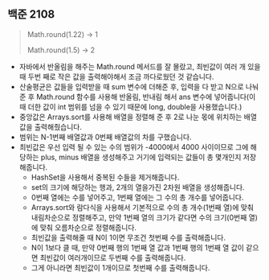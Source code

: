 ## 백준 2108
>Math.round(1.22) -> 1 
>
>Math.round(1.5) -> 2

- 자바에서 반올림을 해주는 Math.round 메서드를 잘 몰랐고, 최빈값이 여러 개 있을 때 두번 째로 작은 값을 출력해야해서 조금 까다로웠던 것 같습니다.
- 산술평균은 값들을 입력받을 때 sum 변수에 더해준 후, 입력을 다 받고 N으로 나눠 준 후 Math.round 함수를 사용해 반올림, 반내림 해서 ans 변수에 넣어줍니다(이때 더한 값이 int 범위를 넘을 수 있기 때문에 long, double을 사용했습니다.)
- 중앙값은 Arrays.sort를 사용해 배열을 정렬해 준 후 2로 나눈 몫에 위치하는 배열 값을 출력해줬습니다.
- 범위는 N-1번째 배열값과 0번째 배열값의 차를 구했습니다.
- 최빈값은 우선 입력 될 수 있는 수의 범위가 -4000에서 4000 사이이므로 그에 해당하는 plus, minus 배열을 생성해주고 거기에 입력되는 값들이 총 몇개인지 저장해줍니다.
  - HashSet을 사용해서 중복된 수들을 제거해줍니다.
  - set의 크기에 해당하는 행과, 2개의 열을가진 2차원 배열을 생성해줍니다.
  - 0번째 열에는 수를 넣어주고, 1번째 열에는 그 수의 총 개수를 넣어줍니다.
  - Arrays.sort와 람다식을 사용해서 기본적으로 수의 총 개수(1번째 열)에 맞춰 내림차순으로 정렬해주고, 만약 1번째 열의 크기가 같다면 수의 크기(0번째 열)에 맞춰 오름차순으로 정렬해줍니다.
  - 최빈값을 출력해줄 때 N이 1이면 무조건 첫번째 수를 출력해줍니다.
  - N이 1보다 클 때, 만약 0번째 행의 1번째 열 값과 1번째 행의 1번째 열 값이 같으면 최빈값이 여러개이므로 두번째 수를 출력해줍니다.
  - 그게 아니라면 최빈값이 1개이므로 첫번째 수를 출력해줍니다.